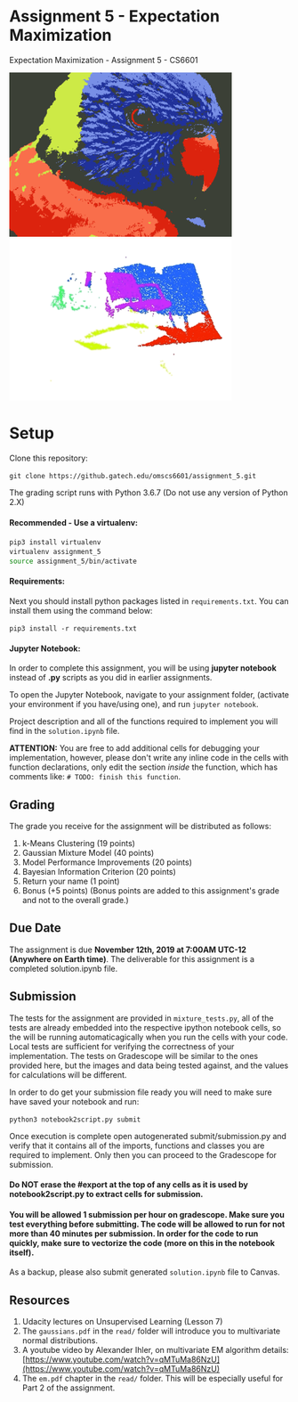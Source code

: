 # Assignment 5 - Expectation Maximization

Expectation Maximization - Assignment 5 - CS6601 

<img src="images/k6_bird_color_24.png" width="400"/> <img src="images/pcd_clustered.gif" width="400"/> 

# Setup

Clone this repository:

`git clone https://github.gatech.edu/omscs6601/assignment_5.git`

The grading script runs with Python 3.6.7
(Do not use any version of Python 2.X)

#### Recommended - Use a virtualenv:

```bash
pip3 install virtualenv
virtualenv assignment_5
source assignment_5/bin/activate 
```
#### Requirements: 
Next you should install python packages listed in `requirements.txt`. You can install them using the command below:

`pip3 install -r requirements.txt`

#### Jupyter Notebook:
In order to complete this assignment, you will be using **jupyter notebook** instead of **.py** scripts as you did in earlier assignments. 

To open the Jupyter Notebook, navigate to your assignment folder, (activate your environment if you have/using one), and run `jupyter notebook`. 

Project description and all of the functions required to implement you will find in the `solution.ipynb` file.

**ATTENTION:** You are free to add additional cells for debugging your implementation, however, please don't write any inline code in the cells with function declarations, only edit the section *inside* the function, which has comments like: `# TODO: finish this function`.

## Grading

The grade you receive for the assignment will be distributed as follows:

1. k-Means Clustering (19 points)
2. Gaussian Mixture Model (40 points)
3. Model Performance Improvements (20 points)
4. Bayesian Information Criterion (20 points)
5. Return your name (1 point)
6. Bonus (+5 points) (Bonus points are added to this assignment's grade and not to the overall grade.)


## Due Date
The assignment is due **November 12th, 2019 at 7:00AM UTC-12 (Anywhere on Earth time)**. The deliverable for this assignment is a completed solution.ipynb file.

## Submission
The tests for the assignment are provided in `mixture_tests.py`, all of the tests are already embedded into the respective ipython notebook cells, so the will be running automaticagically when you run the cells with your code. Local tests are sufficient for verifying the correctness of your implementation. The tests on Gradescope will be similar to the ones provided here, but the images and data being tested against, and the values for calculations will be different.

In order to do get your submission file ready you will need to make sure have saved your notebook and run:

`python3 notebook2script.py submit`

Once execution is complete open autogenerated submit/submission.py and verify that it contains all of the imports, functions and classes you are required to implement. Only then you can proceed to the Gradescope for submission.

#### Do NOT erase the #export at the top of any cells as it is used by notebook2script.py to extract cells for submission.

#### You will be allowed 1 submission per hour on gradescope. Make sure you test everything before submitting. The code will be allowed to run for not more than 40 minutes per submission. In order for the code to run quickly, make sure to vectorize the code (more on this in the notebook itself).

As a backup, please also submit generated `solution.ipynb` file to Canvas.


## Resources

1. Udacity lectures on Unsupervised Learning (Lesson 7)
2. The `gaussians.pdf`  in the `read/` folder will introduce you to multivariate normal distributions.
3. A youtube video by Alexander Ihler, on multivariate EM algorithm details:
[https://www.youtube.com/watch?v=qMTuMa86NzU](https://www.youtube.com/watch?v=qMTuMa86NzU)
4. The `em.pdf` chapter in the `read/` folder. This will be especially useful for Part 2 of the assignment.  

